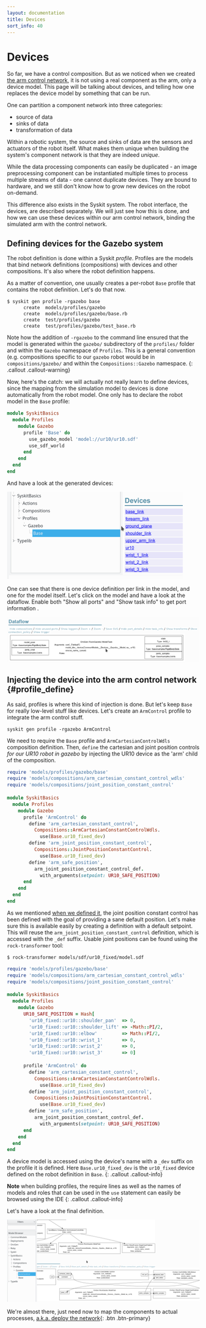 ```yaml
---
layout: documentation
title: Devices
sort_info: 40
---
```


# Devices

So far, we have a control composition. But as we noticed when we created [the
arm control network](composition.html), it is not using a real component as the
arm, only a device model. This page will be talking about devices, and telling
how one replaces the device model by something that can be run.

One can partition a component network into three categories:

- source of data
- sinks of data
- transformation of data

Within a robotic system, the source and sinks of data are the sensors and
actuators of the robot itself. What makes them unique when building the system's
component network is that they are indeed _unique_.

While the data processing components can easily be duplicated - an image
preprocessing component can be instantiated multiple times to process multiple
streams of data - one cannot duplicate devices.  They are bound to hardware,
and we still don't know how to grow new devices on the robot on-demand.

This difference also exists in the Syskit system. The robot interface, the
devices, are described separately. We will just see how this is done, and
how we can use these devices within our arm control network, binding the
simulated arm with the control network.

## Defining devices for the Gazebo system

The robot definition is done within a Syskit _profile_. Profiles are the models
that bind network definitions (compositions) with devices and other
compositions. It's also where the robot definition happens.

As a matter of convention, one usually creates a per-robot `Base` profile that
contains the robot definition.  Let's do that now.

~~~
$ syskit gen profile -rgazebo base
      create  models/profiles/gazebo
      create  models/profiles/gazebo/base.rb
      create  test/profiles/gazebo
      create  test/profiles/gazebo/test_base.rb
~~~

Note how the addition of `-rgazebo` to the command line ensured that the model
is generated within the `gazebo/` subdirectory of the `profiles/` folder and
within the `Gazebo` namespace of `Profiles`. This is a general convention (e.g.
compositions specific to our `gazebo` robot would be in `compositions/gazebo/` and
within the `Compositions::Gazebo` namespace.
{: .callout .callout-warning}

Now, here's the catch: we will actually not really learn to define devices, since
the mapping from the simulation model to devices is done automatically from the
robot model. One only has to declare the robot model in the `Base` profile:

~~~ruby
module SyskitBasics
  module Profiles
    module Gazebo
      profile 'Base' do
        use_gazebo_model 'model://ur10/ur10.sdf'
        use_sdf_world
      end
    end
  end
end
~~~

And have a look at the generated devices:

![Devices from the UR10 model](media/devices.png)

One can see that there is one device definition per link in the model, and one
for the model itself. Let's click on the model and have a look at the dataflow.
Enable both "Show all ports" and "Show task info" to get port information .

![ModelTask interface](media/device_dataflow.png)

## Injecting the device into the arm control network {#profile_define}

As said, profiles is where this kind of injection is done. But let's keep `Base`
for really low-level stuff like devices. Let's create an `ArmControl` profile to
integrate the arm control stuff.

~~~
syskit gen profile -rgazebo ArmControl
~~~

We need to require the `Base` profile and `ArmCartesianControlWdls` composition
definition.  Then, `define` the cartesian and joint position controls _for our
UR10 robot in gazebo_ by injecting the UR10 device as the 'arm' child of the
composition.

~~~ruby
require 'models/profiles/gazebo/base'
require 'models/compositions/arm_cartesian_constant_control_wdls'
require 'models/compositions/joint_position_constant_control'

module SyskitBasics
  module Profiles
    module Gazebo
      profile 'ArmControl' do
        define 'arm_cartesian_constant_control',
          Compositions::ArmCartesianConstantControlWdls.
            use(Base.ur10_fixed_dev)
        define 'arm_joint_position_constant_control',
          Compositions::JointPositionConstantControl.
            use(Base.ur10_fixed_dev)
        define 'arm_safe_position',
          arm_joint_position_constant_control_def.
            with_arguments(setpoint: UR10_SAFE_POSITION)
      end
    end
  end
end
~~~

As we mentioned [when we defined it](constant_generator.html#joint_position_constant_generator),
the joint position constant control has been defined with the goal of providing a sane default
position. Let's make sure this is available easily by creating a definition with a default
setpoint. This will reuse the `arm_joint_position_constant_control` definition, which is accessed
with the `_def` suffix. Usable joint positions can be found using the `rock-transformer` tool:

~~~
$ rock-transformer models/sdf/ur10_fixed/model.sdf
~~~

~~~ruby
require 'models/profiles/gazebo/base'
require 'models/compositions/arm_cartesian_constant_control_wdls'
require 'models/compositions/joint_position_constant_control'

module SyskitBasics
  module Profiles
    module Gazebo
      UR10_SAFE_POSITION = Hash[
        'ur10_fixed::ur10::shoulder_pan'  => 0,
        'ur10_fixed::ur10::shoulder_lift' => -Math::PI/2,
        'ur10_fixed::ur10::elbow'         => Math::PI/2,
        'ur10_fixed::ur10::wrist_1'       => 0,
        'ur10_fixed::ur10::wrist_2'       => 0,
        'ur10_fixed::ur10::wrist_3'       => 0]

      profile 'ArmControl' do
        define 'arm_cartesian_constant_control',
          Compositions::ArmCartesianConstantControlWdls.
            use(Base.ur10_fixed_dev)
        define 'arm_joint_position_constant_control',
          Compositions::JointPositionConstantControl.
            use(Base.ur10_fixed_dev)
        define 'arm_safe_position',
          arm_joint_position_constant_control_def.
            with_arguments(setpoint: UR10_SAFE_POSITION)
      end
    end
  end
end
~~~

A device model is accessed using the device's name with a `_dev` suffix on the
profile it is defined. Here `Base.ur10_fixed_dev` is the `ur10_fixed` device
defined on the robot definition in `Base`.
{: .callout .callout-info}

**Note** when building profiles, the require lines as well as the names of
models and roles that can be used in the `use` statement can easily be browsed
using the IDE
{: .callout .callout-info}

Let's have a look at the final definition.

![Final injected arm control network](media/injected_arm_control_network.png)

We're almost there, just need now to map the components to actual processes, [a.k.a. deploy the network](deployment.html){: .btn .btn-primary}
